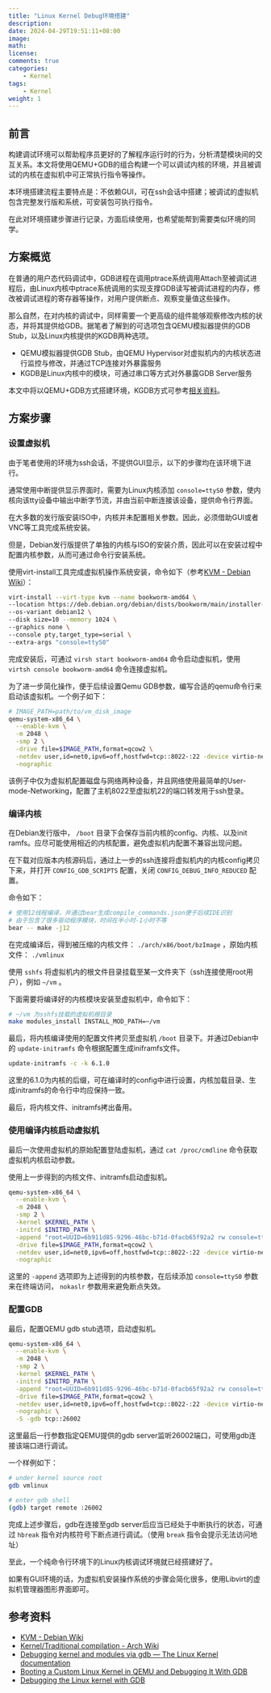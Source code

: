 ```yaml
---
title: "Linux Kernel Debug环境搭建"
description: 
date: 2024-04-29T19:51:11+08:00
image: 
math: 
license: 
comments: true
categories:
    - Kernel
tags:
    - Kernel
weight: 1
---
```

## 前言

构建调试环境可以帮助程序员更好的了解程序运行时的行为，分析清楚模块间的交互关系。本文将使用QEMU+GDB的组合构建一个可以调试内核的环境，并且被调试的内核在虚拟机中可正常执行指令等操作。

本环境搭建流程主要特点是：不依赖GUI，可在ssh会话中搭建；被调试的虚拟机包含完整发行版和系统，可安装包可执行指令。

在此对环境搭建步骤进行记录，方面后续使用，也希望能帮到需要类似环境的同学。

## 方案概览

在普通的用户态代码调试中，GDB进程在调用ptrace系统调用Attach至被调试进程后，由Linux内核中ptrace系统调用的实现支撑GDB读写被调试进程的内存，修改被调试进程的寄存器等操作，对用户提供断点、观察变量值这些操作。

那么自然，在对内核的调试中，同样需要一个更高级的组件能够观察修改内核的状态，并将其提供给GDB。据笔者了解到的可选项包含QEMU模拟器提供的GDB Stub，以及Linux内核提供的KGDB两种选项。

- QEMU模拟器提供GDB Stub，由QEMU Hypervisor对虚拟机内的内核状态进行监控与修改，并通过TCP连接对外暴露服务
- KGDB是Linux内核中的模块，可通过串口等方式对外暴露GDB Server服务

本文中将以QEMU+GDB方式搭建环境，KGDB方式可参考[相关资料](https://sergioprado.blog/debugging-the-linux-kernel-with-gdb/)。

## 方案步骤

### 设置虚拟机

由于笔者使用的环境为ssh会话，不提供GUI显示，以下的步骤均在该环境下进行。

通常使用中断提供显示界面时，需要为Linux内核添加 `console=ttyS0` 参数，使内核向该tty设备中输出中断字节流，并由当前中断连接该设备，提供命令行界面。

在大多数的发行版安装ISO中，内核并未配置相关参数。因此，必须借助GUI或者VNC等工具完成系统安装。

但是，Debian发行版提供了单独的内核与ISO的安装介质，因此可以在安装过程中配置内核参数，从而可通过命令行安装系统。

使用virt-install工具完成虚拟机操作系统安装，命令如下（参考[KVM - Debian Wiki](https://wiki.debian.org/KVM#Creating_a_new_guest)）：

```bash
virt-install --virt-type kvm --name bookworm-amd64 \
--location https://deb.debian.org/debian/dists/bookworm/main/installer-amd64/ \
--os-variant debian12 \
--disk size=10 --memory 1024 \
--graphics none \
--console pty,target_type=serial \
--extra-args "console=ttyS0"
```

完成安装后，可通过 `virsh start bookworm-amd64` 命令启动虚拟机，使用  `virtsh console bookworm-amd64` 命令连接虚拟机。

为了进一步简化操作，便于后续设置Qemu GDB参数，编写合适的qemu命令行来启动该虚拟机。一个例子如下：

```bash
# IMAGE_PATH=path/to/vm_disk_image
qemu-system-x86_64 \
  --enable-kvm \
  -m 2048 \
  -smp 2 \
  -drive file=$IMAGE_PATH,format=qcow2 \
  -netdev user,id=net0,ipv6=off,hostfwd=tcp::8022-:22 -device virtio-net-pci,netdev=net0 \
  -nographic
```

该例子中仅为虚拟机配置磁盘与网络两种设备，并且网络使用最简单的User-mode-Networking，配置了主机8022至虚拟机22的端口转发用于ssh登录。

### 编译内核

在Debian发行版中， `/boot` 目录下会保存当前内核的config、内核、以及init ramfs。应尽可能使用相近的内核配置，避免虚拟机内配置不兼容出现问题。

在下载对应版本内核源码后，通过上一步的ssh连接将虚拟机内的内核config拷贝下来，并打开 `CONFIG_GDB_SCRIPTS` 配置，关闭 `CONFIG_DEBUG_INFO_REDUCED` 配置。

命令如下：

```bash
# 使用12线程编译，并通过bear生成compile_commands.json便于后续IDE识别
# 由于包含了很多驱动程序模块，时间在半小时-1小时不等
bear -- make -j12
```

在完成编译后，得到被压缩的内核文件： `./arch/x86/boot/bzImage` ，原始内核文件： `./vmlinux`

使用 `sshfs` 将虚拟机内的根文件目录挂载至某一文件夹下（ssh连接使用root用户），例如 `~/vm` 。

下面需要将编译好的内核模块安装至虚拟机中，命令如下：

```bash
# ~/vm 为sshfs挂载的虚拟机根目录
make modules_install INSTALL_MOD_PATH=~/vm
```

最后，将内核编译使用的配置文件拷贝至虚拟机 `/boot` 目录下。并通过Debian中的 `update-initramfs` 命令根据配置生成iniframfs文件。

```bash
update-initramfs -c -k 6.1.0
```

这里的6.1.0为内核的后缀，可在编译时的config中进行设置，内核加载目录、生成initramfs的命令行中均应保持一致。

最后，将内核文件、initramfs拷出备用。

### 使用编译内核启动虚拟机

最后一次使用虚拟机的原始配置登陆虚拟机，通过 `cat /proc/cmdline` 命令获取虚拟机内核启动参数。

使用上一步得到的内核文件、initramfs启动虚拟机。

```bash
qemu-system-x86_64 \
  --enable-kvm \
  -m 2048 \
  -smp 2 \
  -kernel $KERNEL_PATH \
  -initrd $INITRD_PATH \
  -append "root=UUID=6b911d85-9296-46bc-b71d-0facb65f92a2 rw console=ttyS0 nokaslr"\
  -drive file=$IMAGE_PATH,format=qcow2 \
  -netdev user,id=net0,ipv6=off,hostfwd=tcp::8022-:22 -device virtio-net-pci,netdev=net0 \
  -nographic 

```

这里的 `-append` 选项即为上述得到的内核参数，在后续添加 `console=ttyS0` 参数来在终端访问， `nokaslr` 参数用来避免断点失效。

### 配置GDB

最后，配置QEMU gdb stub选项，启动虚拟机。

```bash
qemu-system-x86_64 \
  --enable-kvm \
  -m 2048 \
  -smp 2 \
  -kernel $KERNEL_PATH \
  -initrd $INITRD_PATH \
  -append "root=UUID=6b911d85-9296-46bc-b71d-0facb65f92a2 rw console=ttyS0 nokaslr"\
  -drive file=$IMAGE_PATH,format=qcow2 \
  -netdev user,id=net0,ipv6=off,hostfwd=tcp::8022-:22 -device virtio-net-pci,netdev=net0 \
  -nographic \
  -S -gdb tcp::26002
```

这里最后一行参数指定QEMU提供的gdb server监听26002端口，可使用gdb连接该端口进行调试。

一个样例如下：

```bash
# under kernel source root
gdb vmlinux
```

```bash
# enter gdb shell
(gdb) target remote :26002
```

完成上述步骤后，gdb在连接至gdb server后应当已经处于中断执行的状态，可通过 `hbreak` 指令对内核符号下断点进行调试。（使用 `break` 指令会提示无法访问地址）

至此，一个纯命令行环境下的Linux内核调试环境就已经搭建好了。

如果有GUI环境的话，为虚拟机安装操作系统的步骤会简化很多，使用Libvirt的虚拟机管理器图形界面即可。

## 参考资料

- [KVM - Debian Wiki](https://wiki.debian.org/KVM#Creating_a_new_guest)
- [Kernel/Traditional compilation - Arch Wiki](https://wiki.archlinux.org/title/Kernel/Traditional_compilation)
- [Debugging kernel and modules via gdb — The Linux Kernel documentation](https://www.kernel.org/doc/html/v4.14/dev-tools/gdb-kernel-debugging.html)
- [Booting a Custom Linux Kernel in QEMU and Debugging It With GDB](https://nickdesaulniers.github.io/blog/2018/10/24/booting-a-custom-linux-kernel-in-qemu-and-debugging-it-with-gdb/)
- [Debugging the Linux kernel with GDB](https://sergioprado.blog/debugging-the-linux-kernel-with-gdb/)
